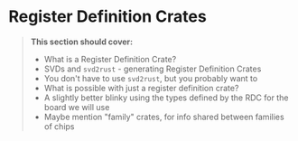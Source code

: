 # Register Definition Crates

> **This section should cover:**
>
> * What is a Register Definition Crate?
> * SVDs and `svd2rust` - generating Register Definition Crates
> * You don't have to use `svd2rust`, but you probably want to
> * What is possible with just a register definition crate?
> * A slightly better blinky using the types defined by the RDC for the board we will use
> * Maybe mention "family" crates, for info shared between families of chips